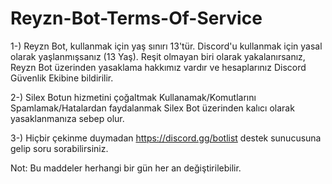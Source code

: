 # Reyzn-Bot-Terms-Of-Service
1-) Reyzn Bot, kullanmak için yaş sınırı 13'tür. Discord'u kullanmak için yasal olarak yaşlanmışsanız (13 Yaş). Reşit olmayan biri olarak yakalanırsanız, Reyzn Bot üzerinden yasaklama hakkımız vardır ve hesaplarınız Discord Güvenlik Ekibine bildirilir.

2-) Silex Botun hizmetini çoğaltmak Kullanamak/Komutlarını Spamlamak/Hatalardan faydalanmak Silex Bot üzerinden kalıcı olarak yasaklanmanıza sebep olur.

3-) Hiçbir çekinme duymadan https://discord.gg/botlist destek sunucusuna gelip soru sorabilirsiniz.

Not: Bu maddeler herhangi bir gün her an değiştirilebilir.
